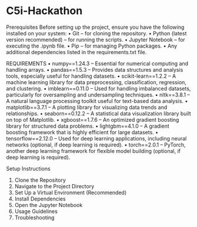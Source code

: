# C5i-Hackathon
Prerequisites
Before setting up the project, ensure you have the following installed on your system:
•	Git – for cloning the repository.
•	Python (latest version recommended) – for running the scripts.
•	Jupyter Notebook – for executing the .ipynb file.
•	Pip – for managing Python packages.
•	Any additional dependencies listed in the requirements.txt file.

REQUIREMENTS 
•	numpy==1.24.3 – Essential for numerical computing and handling arrays.
•	pandas==1.5.3 – Provides data structures and analysis tools, especially useful for handling datasets.
•	scikit-learn==1.2.2 – A machine learning library for data preprocessing, classification, regression, and clustering.
•	imblearn==0.11.0 – Used for handling imbalanced datasets, particularly for oversampling and undersampling techniques.
•	nltk==3.8.1 – A natural language processing toolkit useful for text-based data analysis.
•	matplotlib==3.7.1 – A plotting library for visualizing data trends and relationships.
•	seaborn==0.12.2 – A statistical data visualization library built on top of Matplotlib.
•	xgboost==1.7.6 – An optimized gradient boosting library for structured data problems.
•	lightgbm==4.1.0 – A gradient boosting framework that is highly efficient for large datasets.
•	tensorflow==2.12.0 – Used for deep learning applications, including neural networks (optional, if deep learning is required).
•	torch==2.0.1 – PyTorch, another deep learning framework for flexible model building (optional, if deep learning is required).

Setup Instructions
1. Clone the Repository
2. Navigate to the Project Directory
3. Set Up a Virtual Environment (Recommended)
4. Install Dependencies
5. Open the Jupyter Notebook
6. Usage Guidelines
7. Troubleshooting
